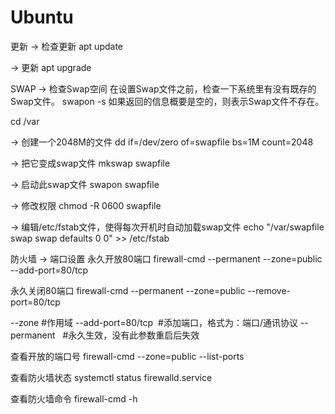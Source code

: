 # Ubuntu

更新
-> 检查更新
apt update

-> 更新
apt upgrade

SWAP
-> 检查Swap空间
在设置Swap文件之前，检查一下系统里有没有既存的Swap文件。
swapon -s
如果返回的信息概要是空的，则表示Swap文件不存在。

cd /var

-> 创建一个2048M的文件
dd if=/dev/zero of=swapfile bs=1M count=2048

-> 把它变成swap文件
mkswap swapfile

-> 启动此swap文件
swapon swapfile

-> 修改权限
chmod -R 0600 swapfile

-> 编辑/etc/fstab文件，使得每次开机时自动加载swap文件
echo "/var/swapfile swap swap defaults 0 0" >> /etc/fstab

防火墙
-> 端口设置
永久开放80端口
firewall-cmd --permanent --zone=public --add-port=80/tcp

永久关闭80端口
firewall-cmd --permanent --zone=public --remove-port=80/tcp

--zone #作用域
--add-port=80/tcp  #添加端口，格式为：端口/通讯协议
--permanent   #永久生效，没有此参数重启后失效

查看开放的端口号
firewall-cmd --zone=public --list-ports

查看防火墙状态
systemctl status firewalld.service

查看防火墙命令
firewall-cmd -h



